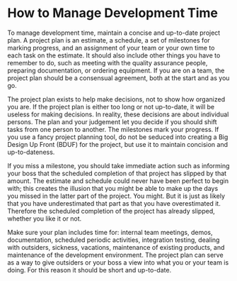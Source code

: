 # How to Manage Development Time

To manage development time, maintain a concise and up-to-date project plan. A project plan is an estimate, a schedule, a set of milestones for marking progress, and an assignment of your team or your own time to each task on the estimate. It should also include other things you have to remember to do, such as meeting with the quality assurance people, preparing documentation, or ordering equipment. If you are on a team, the project plan should be a consensual agreement, both at the start and as you go.

The project plan exists to help make decisions, not to show how organized you are. If the project plan is either too long or not up-to-date, it will be useless for making decisions. In reality, these decisions are about individual persons. The plan and your judgement let you decide if you should shift tasks from one person to another. The milestones mark your progress. If you use a fancy project planning tool, do not be seduced into creating a Big Design Up Front (BDUF) for the project, but use it to maintain concision and up-to-dateness.

If you miss a milestone, you should take immediate action such as informing your boss that the scheduled completion of that project has slipped by that amount. The estimate and schedule could never have been perfect to begin with; this creates the illusion that you might be able to make up the days you missed in the latter part of the project. You might. But it is just as likely that you have underestimated that part as that you have overestimated it. Therefore the scheduled completion of the project has already slipped, whether you like it or not.

Make sure your plan includes time for: internal team meetings, demos, documentation, scheduled periodic activities, integration testing, dealing with outsiders, sickness, vacations, maintenance of existing products, and maintenance of the development environment. The project plan can serve as a way to give outsiders or your boss a view into what you or your team is doing. For this reason it should be short and up-to-date.

